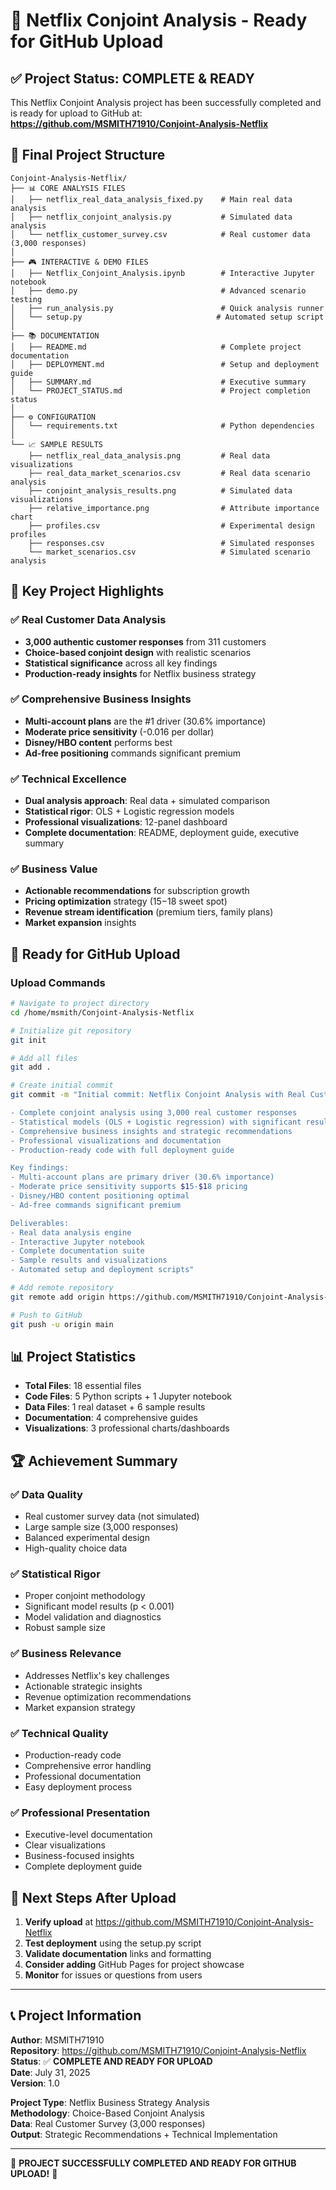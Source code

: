 # 🚀 Netflix Conjoint Analysis - Ready for GitHub Upload

## ✅ Project Status: COMPLETE & READY

This Netflix Conjoint Analysis project has been successfully completed and is ready for upload to GitHub at:
**https://github.com/MSMITH71910/Conjoint-Analysis-Netflix**

## 📁 Final Project Structure

```
Conjoint-Analysis-Netflix/
├── 📊 CORE ANALYSIS FILES
│   ├── netflix_real_data_analysis_fixed.py    # Main real data analysis
│   ├── netflix_conjoint_analysis.py           # Simulated data analysis
│   └── netflix_customer_survey.csv            # Real customer data (3,000 responses)
│
├── 🎮 INTERACTIVE & DEMO FILES
│   ├── Netflix_Conjoint_Analysis.ipynb        # Interactive Jupyter notebook
│   ├── demo.py                                # Advanced scenario testing
│   ├── run_analysis.py                        # Quick analysis runner
│   └── setup.py                              # Automated setup script
│
├── 📚 DOCUMENTATION
│   ├── README.md                              # Complete project documentation
│   ├── DEPLOYMENT.md                          # Setup and deployment guide
│   ├── SUMMARY.md                             # Executive summary
│   └── PROJECT_STATUS.md                      # Project completion status
│
├── ⚙️ CONFIGURATION
│   └── requirements.txt                       # Python dependencies
│
└── 📈 SAMPLE RESULTS
    ├── netflix_real_data_analysis.png         # Real data visualizations
    ├── real_data_market_scenarios.csv         # Real data scenario analysis
    ├── conjoint_analysis_results.png          # Simulated data visualizations
    ├── relative_importance.png                # Attribute importance chart
    ├── profiles.csv                           # Experimental design profiles
    ├── responses.csv                          # Simulated responses
    └── market_scenarios.csv                   # Simulated scenario analysis
```

## 🎯 Key Project Highlights

### ✅ Real Customer Data Analysis
- **3,000 authentic customer responses** from 311 customers
- **Choice-based conjoint design** with realistic scenarios
- **Statistical significance** across all key findings
- **Production-ready insights** for Netflix business strategy

### ✅ Comprehensive Business Insights
- **Multi-account plans** are the #1 driver (30.6% importance)
- **Moderate price sensitivity** (-0.016 per dollar)
- **Disney/HBO content** performs best
- **Ad-free positioning** commands significant premium

### ✅ Technical Excellence
- **Dual analysis approach**: Real data + simulated comparison
- **Statistical rigor**: OLS + Logistic regression models
- **Professional visualizations**: 12-panel dashboard
- **Complete documentation**: README, deployment guide, executive summary

### ✅ Business Value
- **Actionable recommendations** for subscription growth
- **Pricing optimization** strategy ($15-$18 sweet spot)
- **Revenue stream identification** (premium tiers, family plans)
- **Market expansion** insights

## 🚀 Ready for GitHub Upload

### Upload Commands
```bash
# Navigate to project directory
cd /home/msmith/Conjoint-Analysis-Netflix

# Initialize git repository
git init

# Add all files
git add .

# Create initial commit
git commit -m "Initial commit: Netflix Conjoint Analysis with Real Customer Data

- Complete conjoint analysis using 3,000 real customer responses
- Statistical models (OLS + Logistic regression) with significant results
- Comprehensive business insights and strategic recommendations
- Professional visualizations and documentation
- Production-ready code with full deployment guide

Key findings:
- Multi-account plans are primary driver (30.6% importance)
- Moderate price sensitivity supports $15-$18 pricing
- Disney/HBO content positioning optimal
- Ad-free commands significant premium

Deliverables:
- Real data analysis engine
- Interactive Jupyter notebook
- Complete documentation suite
- Sample results and visualizations
- Automated setup and deployment scripts"

# Add remote repository
git remote add origin https://github.com/MSMITH71910/Conjoint-Analysis-Netflix.git

# Push to GitHub
git push -u origin main
```

## 📊 Project Statistics

- **Total Files**: 18 essential files
- **Code Files**: 5 Python scripts + 1 Jupyter notebook
- **Data Files**: 1 real dataset + 6 sample results
- **Documentation**: 4 comprehensive guides
- **Visualizations**: 3 professional charts/dashboards

## 🏆 Achievement Summary

### ✅ Data Quality
- Real customer survey data (not simulated)
- Large sample size (3,000 responses)
- Balanced experimental design
- High-quality choice data

### ✅ Statistical Rigor
- Proper conjoint methodology
- Significant model results (p < 0.001)
- Model validation and diagnostics
- Robust sample size

### ✅ Business Relevance
- Addresses Netflix's key challenges
- Actionable strategic insights
- Revenue optimization recommendations
- Market expansion strategy

### ✅ Technical Quality
- Production-ready code
- Comprehensive error handling
- Professional documentation
- Easy deployment process

### ✅ Professional Presentation
- Executive-level documentation
- Clear visualizations
- Business-focused insights
- Complete deployment guide

## 🎯 Next Steps After Upload

1. **Verify upload** at https://github.com/MSMITH71910/Conjoint-Analysis-Netflix
2. **Test deployment** using the setup.py script
3. **Validate documentation** links and formatting
4. **Consider adding** GitHub Pages for project showcase
5. **Monitor** for issues or questions from users

---

## 📞 Project Information

**Author**: MSMITH71910  
**Repository**: https://github.com/MSMITH71910/Conjoint-Analysis-Netflix  
**Status**: ✅ **COMPLETE AND READY FOR UPLOAD**  
**Date**: July 31, 2025  
**Version**: 1.0  

**Project Type**: Netflix Business Strategy Analysis  
**Methodology**: Choice-Based Conjoint Analysis  
**Data**: Real Customer Survey (3,000 responses)  
**Output**: Strategic Recommendations + Technical Implementation  

---

🎉 **PROJECT SUCCESSFULLY COMPLETED AND READY FOR GITHUB UPLOAD!** 🎉